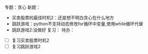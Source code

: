 专题：贪心
新题：
- 买卖股票的最佳时机2：还是想不明白贪心在什么地方
- 跳跃游戏：python不支持动态修改for循环中变量,使用while循环代替
- 跳跃游戏2:没做好
复习：
待办：
- [ ] 复习买卖股票时机2
- [ ] 复习跳跃游戏2